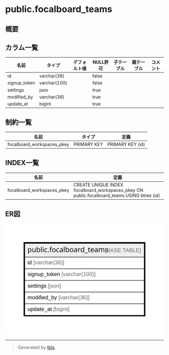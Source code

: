 # public.focalboard_teams

## 概要

## カラム一覧

| 名前           | タイプ          | デフォルト値       | NULL許可   | 子テーブル      | 親テーブル      | コメント     |
| ------------ | ------------ | ------------ | -------- | ---------- | ---------- | -------- |
| id           | varchar(36)  |              | false    |            |            |          |
| signup_token | varchar(100) |              | false    |            |            |          |
| settings     | json         |              | true     |            |            |          |
| modified_by  | varchar(36)  |              | true     |            |            |          |
| update_at    | bigint       |              | true     |            |            |          |

## 制約一覧

| 名前                         | タイプ         | 定義               |
| -------------------------- | ----------- | ---------------- |
| focalboard_workspaces_pkey | PRIMARY KEY | PRIMARY KEY (id) |

## INDEX一覧

| 名前                         | 定義                                                                                         |
| -------------------------- | ------------------------------------------------------------------------------------------ |
| focalboard_workspaces_pkey | CREATE UNIQUE INDEX focalboard_workspaces_pkey ON public.focalboard_teams USING btree (id) |

## ER図

![er](public.focalboard_teams.svg)

---

> Generated by [tbls](https://github.com/k1LoW/tbls)
